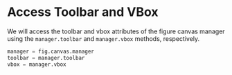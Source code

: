 # Access Toolbar and VBox

We will access the toolbar and vbox attributes of the figure canvas manager using the `manager.toolbar` and `manager.vbox` methods, respectively.

```python
manager = fig.canvas.manager
toolbar = manager.toolbar
vbox = manager.vbox
```
